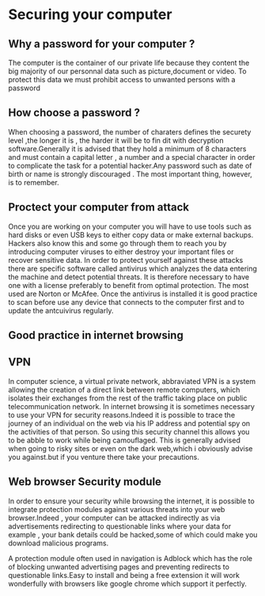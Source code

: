 # Securing your computer

## Why a password for your computer ?

The computer is the container of our private life because they content the big majority of our personnal data such as picture,document or video.
To protect this data we must prohibit access to unwanted persons with a password

## How choose a password ?

When choosing a password, the number of charaters defines the securety level ,the longer it is , the harder it will be to fin dit with decryption software.Generally it is advised that they hold a minimum of 8 characters and must contain a capital letter , a number and a special character in order to complicate the task for a potential hacker.Any password such as date of birth or name is strongly discouraged . The most important thing, however, is to remember.

## Proctect your computer from attack

Once you are working on your computer you will have to use tools such as hard disks or even USB keys to either copy data or make external backups. Hackers also know this and some go through them to reach you by introducing computer viruses to either destroy your important files or recover sensitive data.
In order to protect yourself against these attacks there are specific software called antivirus which analyzes the data entering the machine and detect potential threats. It is therefore necessary to have one with a license preferably to benefit from optimal protection. The most used are Norton or McAfee.
Once the antivirus is installed it is good practice to scan before use any device that connects to the computer first and to update the antcuivirus regularly.

## Good practice in internet browsing

## VPN

In computer science, a virtual private network, abbraviated VPN is a system allowing the creation of a direct link between remote computers, which isolates their exchanges from the rest of the traffic taking place on public telecommunication network.
In internet browsing it is sometimes necessary to use your VPN for security reasons.Indeed it is possible to trace the journey of an individual on the web via his IP address and potential spy on the activities of that person. So using this security channel this allows you to be abble to work while being camouflaged. This is generally advised when going to risky sites or even on the dark web,which i obviously advise you against.but if you venture there take your precautions.

## Web browser Security module

In order to ensure your security while browsing the internet, it is possible to integrate protection modules against various threats into your web browser.Indeed , your computer can be attacked indirectly as via advertisements redirecting to questionable links where your data for example , your bank details could be hacked,some of which could make you download malicious programs.

A protection module often used in navigation is Adblock which has the role of blocking unwanted advertising pages and preventing redirects to questionable links.Easy to install and being a free extension it will work wonderfully with browsers like google chrome which support it perfectly.
